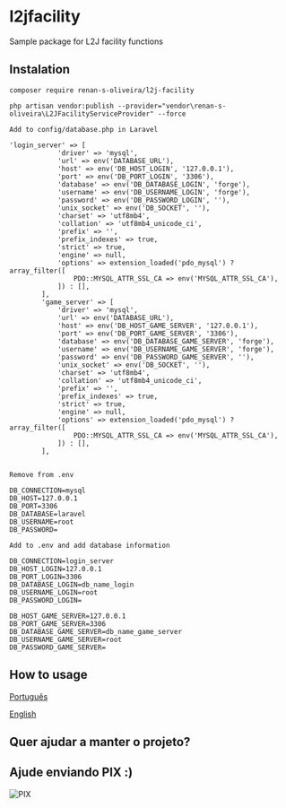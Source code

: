 # l2jfacility

Sample package for L2J facility functions

## Instalation

```
composer require renan-s-oliveira/l2j-facility

php artisan vendor:publish --provider="vendor\renan-s-oliveira\L2JFacilityServiceProvider" --force
```

```
Add to config/database.php in Laravel 

'login_server' => [
            'driver' => 'mysql',
            'url' => env('DATABASE_URL'),
            'host' => env('DB_HOST_LOGIN', '127.0.0.1'),
            'port' => env('DB_PORT_LOGIN', '3306'),
            'database' => env('DB_DATABASE_LOGIN', 'forge'),
            'username' => env('DB_USERNAME_LOGIN', 'forge'),
            'password' => env('DB_PASSWORD_LOGIN', ''),
            'unix_socket' => env('DB_SOCKET', ''),
            'charset' => 'utf8mb4',
            'collation' => 'utf8mb4_unicode_ci',
            'prefix' => '',
            'prefix_indexes' => true,
            'strict' => true,
            'engine' => null,
            'options' => extension_loaded('pdo_mysql') ? array_filter([
                PDO::MYSQL_ATTR_SSL_CA => env('MYSQL_ATTR_SSL_CA'),
            ]) : [],
        ],
        'game_server' => [
            'driver' => 'mysql',
            'url' => env('DATABASE_URL'),
            'host' => env('DB_HOST_GAME_SERVER', '127.0.0.1'),
            'port' => env('DB_PORT_GAME_SERVER', '3306'),
            'database' => env('DB_DATABASE_GAME_SERVER', 'forge'),
            'username' => env('DB_USERNAME_GAME_SERVER', 'forge'),
            'password' => env('DB_PASSWORD_GAME_SERVER', ''),
            'unix_socket' => env('DB_SOCKET', ''),
            'charset' => 'utf8mb4',
            'collation' => 'utf8mb4_unicode_ci',
            'prefix' => '',
            'prefix_indexes' => true,
            'strict' => true,
            'engine' => null,
            'options' => extension_loaded('pdo_mysql') ? array_filter([
                PDO::MYSQL_ATTR_SSL_CA => env('MYSQL_ATTR_SSL_CA'),
            ]) : [],
        ],
```

```

Remove from .env 

DB_CONNECTION=mysql
DB_HOST=127.0.0.1
DB_PORT=3306
DB_DATABASE=laravel
DB_USERNAME=root
DB_PASSWORD=

Add to .env and add database information

DB_CONNECTION=login_server 
DB_HOST_LOGIN=127.0.0.1
DB_PORT_LOGIN=3306
DB_DATABASE_LOGIN=db_name_login
DB_USERNAME_LOGIN=root
DB_PASSWORD_LOGIN=

DB_HOST_GAME_SERVER=127.0.0.1
DB_PORT_GAME_SERVER=3306
DB_DATABASE_GAME_SERVER=db_name_game_server
DB_USERNAME_GAME_SERVER=root
DB_PASSWORD_GAME_SERVER=
```

## How to usage
[Português](https://github.com/renan-s-oliveira/l2jfacility/blob/main/src/usage/portugues/PORTUGUES.md)

[English](https://github.com/renan-s-oliveira/l2jfacility/blob/main/src/usage/english/ENGLISH.md)


## Quer ajudar a manter o projeto? 
## Ajude enviando PIX :)

![PIX](https://i.ibb.co/n3ww3wp/qrcode-pix.png)
